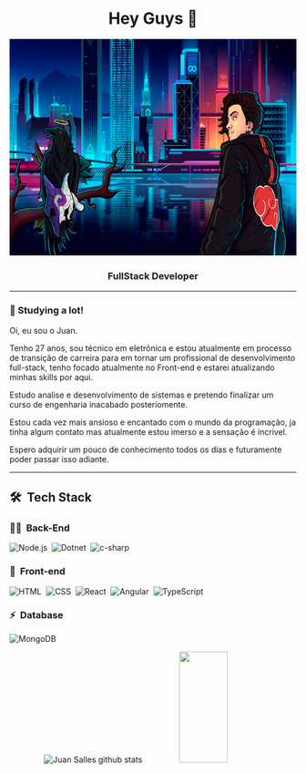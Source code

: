 <h1 align="center">
  Hey Guys 👋
</h1>
<div align="center">
   <!-- <img height="350em" src="./.github/assets/cover_.png"/> -->
   <img height="380em" src="https://raw.githubusercontent.com/JuanSalles/JuanSalles/main/Banner2.png">
</div>

<h3 align="center">
  FullStack Developer
</h3>



***

### 🎯 Studying a lot!

Oi, eu sou o Juan.

Tenho 27 anos, sou técnico em eletrônica e estou atualmente em processo de transição de carreira para em tornar um profissional de desenvolvimento full-stack, tenho focado atualmente no Front-end e estarei atualizando minhas skills por aqui.

Estudo analise e desenvolvimento de sistemas e pretendo finalizar um curso de engenharia inacabado posteriomente.

Estou cada vez mais ansioso e encantado com o mundo da programação, ja tinha algum contato mas atualmente estou imerso e a sensação é incrivel. 

Espero adquirir um pouco de conhecimento todos os dias e futuramente poder passar isso adiante.


***

## 🛠 &nbsp;Tech Stack

### 👩‍💻 &nbsp;Back-End

![Node.js](https://img.shields.io/badge/Node.js-E7ECEB?style=for-the-badge&logo=node.js&logoColor=53D9A2)&nbsp;
![Dotnet](https://img.shields.io/badge/.NET-E7ECEB?style=for-the-badge&logo=dotnet&logoColor=435C6E)&nbsp;
![c-sharp](https://img.shields.io/badge/-C%23-E7ECEB?style=for-the-badge&logo=c-sharp&logoColor=3D5A7A)&nbsp;

### 🎨 &nbsp;Front-end
![HTML](https://img.shields.io/badge/-HTML-E7ECEB?style=for-the-badge&logo=HTML5&logoColor=C86833)&nbsp;
![CSS](https://img.shields.io/badge/-CSS-E7ECEB?style=for-the-badge&logo=CSS3&logoColor=139DFF)&nbsp;
![React](https://img.shields.io/badge/-React-E7ECEB?style=for-the-badge&logo=react&logoColor=1572B6)&nbsp;
![Angular](https://img.shields.io/badge/-Angular-E7ECEB?style=for-the-badge&logo=Angular&logoColor=893121)&nbsp;
![TypeScript](https://img.shields.io/badge/TypeScript-E7ECEB?style=for-the-badge&logo=typescript&logoColor=1572B6)&nbsp;

### ⚡ &nbsp;Database 
![MongoDB](https://img.shields.io/badge/-MongoDB-E7ECEB?style=for-the-badge&logo=mongodb&logoColor=C86833)&nbsp;


<div align="center">  
  <img width="49%" height="195px" src="https://github-readme-stats.vercel.app/api?username=JuanSalles&show_icons=true&count_private=true&hide_border=true&title_color=48c1e2&icon_color=48c1e2&text_color=c9d1d9&bg_color=0d1117" alt="Juan Salles github stats" /> 
  <img width="41%" height="195px" src="https://github-readme-stats.vercel.app/api/top-langs/?username=JuanSalles&layout=compact&hide_border=true&title_color=48c1e2&text_color=48c1e2&bg_color=0d1117" />
</div>

<!--
**JuanSalles/JuanSalles** is a ✨ _special_ ✨ repository because its `README.md` (this file) appears on your GitHub profile.

Here are some ideas to get you started:

- 🔭 I’m currently working on ...
- 🌱 I’m currently learning ...
- 👯 I’m looking to collaborate on ...
- 🤔 I’m looking for help with ...
- 💬 Ask me about ...
- 📫 How to reach me: ...
- 😄 Pronouns: ...
- ⚡ Fun fact: ...
-->
